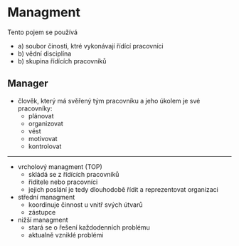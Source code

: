 # Managment

Tento pojem se používá
- a) soubor činosti, ktré vykonávají řídící pracovníci
- b) vědní disciplína
- b) skupina řídících pracovníků

## Manager
- člověk, který má svěřený tým pracovníku a jeho úkolem je své pracovníky:
    - plánovat
    - organizovat
    - vést
    - motivovat
    - kontrolovat

---

- vrcholový managment (TOP)
    - skládá se z řídících pracovníků
    - řiditele nebo pracovníci
    - jejich poslání je tedy dlouhodobě řídit a reprezentovat organizaci
- střední managment
    - koordinuje činnost u vnitř svých útvarů
    - zástupce 
- nižší managment
    - stará se o řešení každodenních problému
    - aktualně vzniklé problémi








